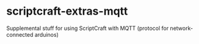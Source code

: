 scriptcraft-extras-mqtt
=======================

Supplemental stuff for using ScriptCraft with MQTT (protocol for network-connected arduinos)
